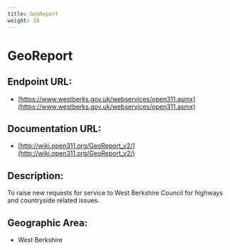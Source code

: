 ```yaml
---
title: GeoReport
weight: 10
---
```


# GeoReport

## Endpoint URL:
 - [https://www.westberks.gov.uk/webservices/open311.asmx](https://www.westberks.gov.uk/webservices/open311.asmx)

## Documentation URL:
 - [http://wiki.open311.org/GeoReport_v2/](http://wiki.open311.org/GeoReport_v2/)

## Description:
To raise new requests for service to West Berkshire Council for highways and countryside related issues.

## Geographic Area:
 - West Berkshire

